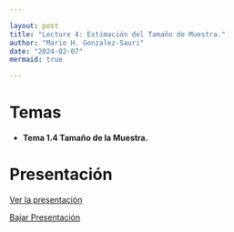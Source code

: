 ```yaml
---

layout: post
title: "Lecture 4: Estimación del Tamaño de Muestra."
author: "Mario H. Gonzalez-Sauri"
date: "2024-02-07"
mermaid: true

---
```


<!--  FORMAT: https://github.com/adam-p/markdown-here/wiki/Markdown-Cheatsheet -->

# Temas


- **Tema 1.4 Tamaño de la Muestra.**


# Presentación


[Ver la presentación](https://raw.githack.com/Wario84/MAT_2409_DATA_ANALYSIS_II/master/_posts/lectures/MAT2409_06.html)


<a href="https://github.com/Wario84/MAT_2409_DATA_ANALYSIS_II/blob/master/_posts/lectures/MAT2409_06.html" download>
  Bajar Presentación
</a>













